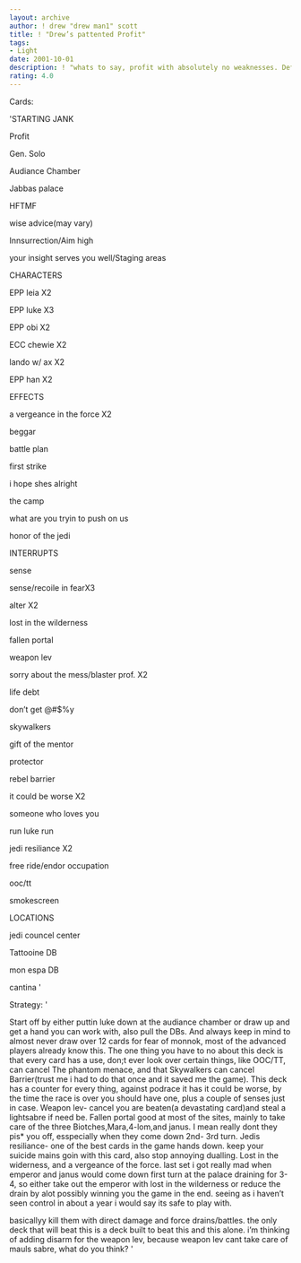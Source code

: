```yaml
---
layout: archive
author: ! drew "drew man1" scott
title: ! "Drew’s pattented Profit"
tags:
- Light
date: 2001-10-01
description: ! "whats to say, profit with absolutely no weaknesses. Definitly gonna go 4-0 at worlds."
rating: 4.0
---
```

Cards: 

'STARTING JANK

Profit

Gen. Solo

Audiance Chamber

Jabbas palace

HFTMF

wise advice(may vary)

Innsurrection/Aim high

your insight serves you well/Staging areas


CHARACTERS

EPP leia X2

EPP luke X3

EPP obi X2

ECC chewie X2

lando w/ ax X2

EPP han X2


EFFECTS

a vergeance in the force X2

beggar

battle plan

first strike

i hope shes alright

the camp

what are you tryin to push on us

honor of the jedi


INTERRUPTS

sense

sense/recoile in fearX3

alter X2

lost in the wilderness

fallen portal

weapon lev

sorry about the mess/blaster prof. X2

life debt

don’t get @#$%y

skywalkers

gift of the mentor

protector

rebel barrier

it could be worse X2

someone who loves you

run luke run

jedi resiliance X2

free ride/endor occupation

ooc/tt

smokescreen


LOCATIONS

jedi councel center

Tattooine DB

mon espa DB

cantina '

Strategy: '

Start off by either puttin luke down at the audiance chamber or draw up and get a hand you can work with, also pull the DBs. And always keep in mind to almost never draw over 12 cards for fear of monnok, most of the advanced players already know this. The one thing you have to no about this deck is that every card has a use, don;t ever look over certain things, like OOC/TT, can cancel The phantom menace, and that Skywalkers can cancel Barrier(trust me i had to do that once and it saved me the game). This deck has a counter for every thing, against podrace it has it could be worse, by the time the race is over you should have one, plus a couple of senses just in case. Weapon lev- cancel you are beaten(a devastating card)and steal a lightsabre if need be. Fallen portal good at most of the sites, mainly to take care of the three Biotches,Mara,4-lom,and janus. I mean really dont they pis* you off, esspecially when they come down 2nd- 3rd turn. Jedis resiliance- one of the best cards in the game hands down. keep your suicide mains goin with this card, also stop annoying dualling. Lost in the widerness, and a vergeance of the force. last set i got really mad when emperor and janus would come down first turn at the palace draining for 3-4, so either take out the emperor with lost in the wilderness or reduce the drain by alot possibly winning you the game in the end. seeing as i haven’t seen control in about a year i would say its safe to play with.

basicallyy kill them with direct damage and force drains/battles. the only deck that will beat this is a deck built to beat this and this alone. i’m thinking of adding disarm for the weapon lev, because weapon lev cant take care of mauls sabre, what do you think? '
